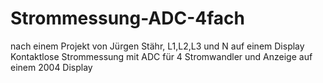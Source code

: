 # Strommessung-ADC-4fach
nach einem Projekt von Jürgen Stähr, L1,L2,L3 und N auf einem Display
Kontaktlose Strommessung mit ADC für 4 Stromwandler
und Anzeige auf einem 2004 Display
